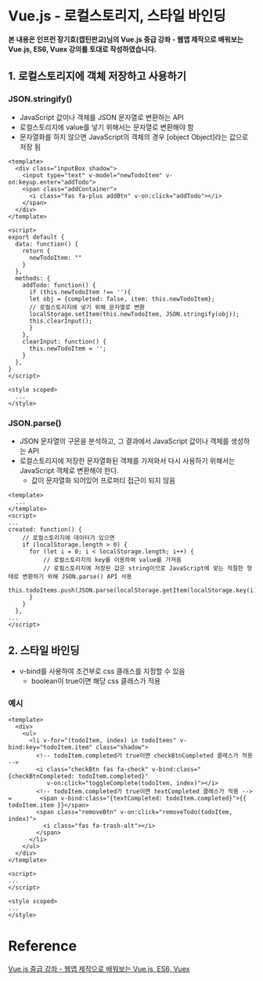 # Vue.js - 로컬스토리지, 스타일 바인딩

**본 내용은 인프런 장기효(캡틴판교)님의 Vue.js 중급 강좌 - 웹앱 제작으로 배워보는 Vue.js, ES6, Vuex 강의를 토대로 작성하였습니다.**



## 1. 로컬스토리지에 객체 저장하고 사용하기

### JSON.stringify()

* JavaScript 값이나 객체를 JSON 문자열로 변환하는 API
* 로컬스토리지에 value를 넣기 위해서는 문자열로 변환해야 함
* 문자열화를 하지 않으면 JavaScript의 객체의 경우 [object Object]라는 값으로 저장 됨

```vue
<template>
  <div class="inputBox shadow">
    <input type="text" v-model="newTodoItem" v-on:keyup.enter="addTodo">
    <span class="addContainer">
      <i class="fas fa-plus addBtn" v-on:click="addTodo"></i>
    </span>
  </div>
</template>

<script>
export default {
  data: function() {
    return {
      newTodoItem: ""
    }
  },
  methods: {
    addTodo: function() {
      if (this.newTodoItem !== ''){
      let obj = {completed: false, item: this.newTodoItem};
      // 로컬스토리지에 넣기 위해 문자열로 변환
      localStorage.setItem(this.newTodoItem, JSON.stringify(obj));
      this.clearInput();
      }
    },
    clearInput: function() {
      this.newTodoItem = '';
    }
  },
}
</script>

<style scoped>
  ...
</style>
```



### JSON.parse()

* JSON 문자열의 구문을 분석하고, 그 결과에서 JavaScript 값이나 객체를 생성하는 API
* 로컬스토리지에 저장한 문자열화된 객체를 가져와서 다시 사용하기 위해서는 JavaScript 객체로 변환해야 한다.
  * 값이 문자열화 되어있어 프로퍼티 접근이 되지 않음

```vue
<template>
  ...
</template>
<script>
...
created: function() {
    // 로컬스토리지에 데이터가 있으면
    if (localStorage.length > 0) {
      for (let i = 0; i < localStorage.length; i++) {
          // 로컬스토리지의 key를 이용하여 value를 가져옴
          // 로컬스토리지에 저장된 값은 string이므로 JavaScript에 맞는 적절한 형태로 변환하기 위해 JSON.parse() API 사용
          this.todoItems.push(JSON.parse(localStorage.getItem(localStorage.key(i))));
      }
    }
  },
...
</script>
```



## 2. 스타일 바인딩

* v-bind를 사용하여 조건부로 css 클래스를 지정할 수 있음
  * boolean이 true이면 해당  css 클래스가 적용



### 예시

```vue
<template>
  <div>
    <ul>
      <li v-for="(todoItem, index) in todoItems" v-bind:key="todoItem.item" class="shadow">
        <!-- todoItem.completed가 true이면 checkBtnCompleted 클래스가 적용 -->
        <i class="checkBtn fas fa-check" v-bind:class="{checkBtnCompleted: todoItem.completed}"
           v-on:click="toggleComplete(todoItem, index)"></i>
        <!-- todoItem.completed가 true이면 textCompleted 클래스가 적용 -->
=        <span v-bind:class="{textCompleted: todoItem.completed}">{{ todoItem.item }}</span>
        <span class="removeBtn" v-on:click="removeTodo(todoItem, index)">
          <i class="fas fa-trash-alt"></i>
        </span>
      </li>
    </ul>
  </div>
</template>

<script>
...
</script>

<style scoped>
...
</style>
```




# Reference

[Vue.js 중급 강좌 - 웹앱 제작으로 배워보는 Vue.js, ES6, Vuex](https://www.inflearn.com/course/vue-pwa-vue-js-%EC%A4%91%EA%B8%89/dashboard)

